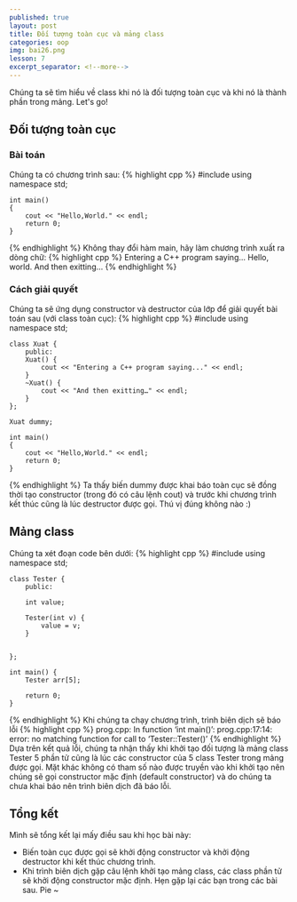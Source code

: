 ```yaml
---
published: true
layout: post
title: Đối tượng toàn cục và mảng class
categories: oop
img: bai26.png
lesson: 7
excerpt_separator: <!--more-->
---
```

Chúng ta sẽ tìm hiểu về class khi nó là đối tượng toàn cục và khi nó là thành phần trong mảng. Let's go! <!--more-->
## Đối tượng toàn cục
### Bài toán
Chúng ta có chương trình sau:
{% highlight cpp %}
    #include <iostream>
    using namespace std;
     
    int main()
    {
    	cout << "Hello,World." << endl;
    	return 0;
    }
{% endhighlight %}
Không thay đổi hàm main, hãy làm chương trình xuất ra dòng chữ:
{% highlight cpp %}
	Entering a C++ program saying...
	Hello, world.
	And then exitting…
{% endhighlight %}
### Cách giải quyết
Chúng ta sẽ ứng dụng constructor và destructor của lớp để giải quyết bài toán sau (với class toàn cục):
{% highlight cpp %}
    #include <iostream>
    using namespace std;
     
    class Xuat {
    	public:
    	Xuat() {
    		cout << "Entering a C++ program saying..." << endl;
    	}
    	~Xuat() {
    		cout << "And then exitting…" << endl;
    	}
    };
     
    Xuat dummy;
     
    int main()
    {
    	cout << "Hello,World." << endl;
    	return 0;
    }
{% endhighlight %}
Ta thấy biến dummy được khai báo toàn cục sẽ đồng thời tạo constructor (trong đó có câu lệnh cout) và trước khi chương trình kết thúc cũng là lúc destructor được gọi. Thú vị đúng không nào :)
## Mảng class
Chúng ta xét đoạn code bên dưới:
{% highlight cpp %}
    #include <iostream>
    using namespace std;
     
    class Tester {
    	public: 
     
    	int value;
     
    	Tester(int v) {
    		value = v;
    	}
     
     
    };
     
    int main() {
    	Tester arr[5];
     
    	return 0;
    }
{% endhighlight %}
Khi chúng ta chạy chương trình, trình biên dịch sẽ báo lỗi
{% highlight cpp %}
prog.cpp: In function ‘int main()’:
prog.cpp:17:14: error: no matching function for call to ‘Tester::Tester()’
{% endhighlight %}
Dựa trên kết quả lỗi, chúng ta nhận thấy khi khởi tạo đối tượng là mảng class Tester 5 phần tử cũng là lúc các constructor của 5 class Tester trong mảng được gọi. Mặt khác không có tham số nào được truyền vào khi khởi tạo nên chúng sẽ gọi constructor mặc định (default constructor) và do chúng ta chưa khai báo nên trình biên dịch đã báo lỗi.
## Tổng kết
Mình sẽ tổng kết lại mấy điều sau khi học bài này:
  - Biến toàn cục được gọi sẽ khởi động constructor và khởi động destructor khi kết thúc chương trình.
  - Khi trình biên dịch gặp câu lệnh khởi tạo mảng class, các class phần tử sẽ khởi động constructor mặc định.
Hẹn gặp lại các bạn trong các bài sau. Pie ~